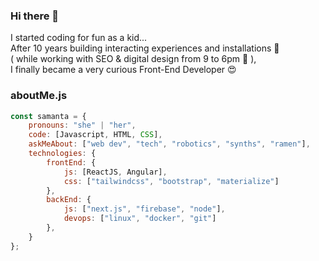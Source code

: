 ### Hi there 👋

I started coding for fun as a kid...<br>
After 10 years building interacting experiences and installations 🤖<br>
( while working with SEO & digital design from 9 to 6pm 🙉 ),<br>
I finally became a very curious Front-End Developer 😍

### aboutMe.js

```javascript
const samanta = {
    pronouns: "she" | "her",
    code: [Javascript, HTML, CSS],
    askMeAbout: ["web dev", "tech", "robotics", "synths", "ramen"],
    technologies: {
        frontEnd: {
            js: [ReactJS, Angular],
            css: ["tailwindcss", "bootstrap", "materialize"]
        },
        backEnd: {
            js: ["next.js", "firebase", "node"],
            devops: ["linux", "docker", "git"]
        },
    }
};
```
